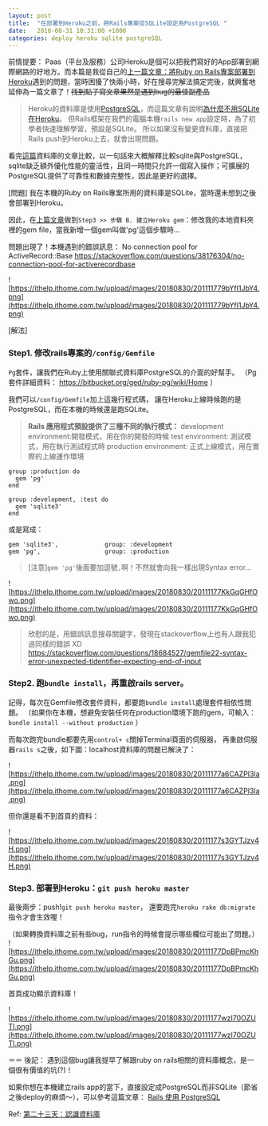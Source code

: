 ```yaml
---
layout: post
title:  "在部署到Heroku之前，將Rails專案從SQLite設定為PostgreSQL "
date:   2018-08-31 10:31:00 +1000
categories: deploy heroku sqlite postgreSQL
---
```

前情提要：
Paas（平台及服務）公司Heroku是個可以把我們寫好的App部署到網際網路的好地方。而本篇是我從自己的[上一篇文章：將Ruby on Rails專案部署到Heroku](https://ithelp.ithome.com.tw/articles/10199014)遇到的問題，當時困擾了快兩小時，好在搜尋完解法搞定完後，就興奮地延伸為一篇文章了！~~找到點子寫文章果然是遇到bug的最佳副產品~~

> Heroku的資料庫是使用[PostgreSQL](https://devcenter.heroku.com/articles/heroku-postgresql#local-setup)，而這篇文章有說明[為什麼不用SQLite在Heroku](https://devcenter.heroku.com/articles/sqlite3)。
但Rails框架在我們的電腦本機`rails new app`設定時，為了初學者快速理解學習，預設是SQLite。
所以如果沒有變更資料庫，直接把Rails push到Heroku上去，就會出現問題。

看完[這篇](https://www.digitalocean.com/community/tutorials/sqlite-vs-mysql-vs-postgresql-a-comparison-of-relational-database-management-systems)資料庫的文章比較，以一句話來大概解釋比較sqlite與PostgreSQL，sqlite缺乏額外優化性能的靈活性，且同一時間只允許一個寫入操作；可擴展的PostgreSQL提供了可靠性和數據完整性，因此是更好的選擇。

[問題]
我在本機的Ruby on Rails專案所用的資料庫是SQLite，當時還未想到之後會部署到Heroku。

因此，在[上篇文章](https://ithelp.ithome.com.tw/articles/10199014)做到`Step3 >> 步驟 B. 建立Heroku gem`：修改我的本地資料夾裡的gem file，當我新增一個gem叫做'pg'這個步驟時...

問題出現了！本機遇到的錯誤訊息： No connection pool for ActiveRecord::Base
https://stackoverflow.com/questions/38176304/no-connection-pool-for-activerecordbase
  
![https://ithelp.ithome.com.tw/upload/images/20180830/201111779bYfI1JbY4.png](https://ithelp.ithome.com.tw/upload/images/20180830/201111779bYfI1JbY4.png)

[解法]
### Step1. 修改rails專案的`/config/Gemfile` 

`Pg`套件，讓我們在Ruby上使用關聯式資料庫PostgreSQL的介面的好幫手。
（Pg套件詳細資料： https://bitbucket.org/ged/ruby-pg/wiki/Home ）

我們可以`/config/Gemfile`加上這幾行程式碼，
讓在Heroku上線時候跑的是PostgreSQL，而在本機的時候還是跑SQLite。

> **Rails 應用程式預設提供了三種不同的執行模式：**
    development environment:開發模式，用在你的開發的時候
    test environment: 測試模式，用在執行測試程式時
    production environment: 正式上線模式，用在實際的上線運作環境

```
group :production do
  gem 'pg'
end

group :development, :test do
  gem 'sqlite3'  
end  
```
或是寫成：
```
gem 'sqlite3',             group: :development 
gem 'pg',                  group: :production
```

> [注意]`gem 'pg'`後面要加逗號`,`啊！不然就會向我一樣出現Syntax error...
  
![https://ithelp.ithome.com.tw/upload/images/20180830/20111177KkGqGHfOwo.png](https://ithelp.ithome.com.tw/upload/images/20180830/20111177KkGqGHfOwo.png)

> 欣慰的是，用錯誤訊息搜尋關鍵字，發現在stackoverflow上也有人跟我犯過同樣的錯誤 XD
https://stackoverflow.com/questions/18684527/gemfile22-syntax-error-unexpected-tidentifier-expecting-end-of-input

### Step2. 跑`bundle install`，再重啟rails server。
記得，每次在Gemfile修改套件資料，都要跑`bundle install`處理套件相依性問題。
（如果你在本機，想避免安裝任何在production環境下跑的gem，可輸入：`bundle install --without production` ）

而每次跑完bundle都要先用`control+ c`關掉Terminal頁面的伺服器，
再重啟伺服器`rails s`之後，如下圖：localhost資料庫的問題已解決了：
  
![https://ithelp.ithome.com.tw/upload/images/20180830/20111177a6CAZPI3la.png](https://ithelp.ithome.com.tw/upload/images/20180830/20111177a6CAZPI3la.png)

但你還是看不到首頁的資料：
  
  ![https://ithelp.ithome.com.tw/upload/images/20180830/20111177s3GYTJzv4H.png](https://ithelp.ithome.com.tw/upload/images/20180830/20111177s3GYTJzv4H.png)





### Step3. 部署到Heroku：`git push heroku master`

最後兩步：push!`git push heroku master`，
還要跑完`heroku rake db:migrate`指令才會生效喔！

（如果轉換資料庫之前有些bug，run指令的時候會提示哪些欄位可能出了問題。）
![https://ithelp.ithome.com.tw/upload/images/20180830/20111177DpBPmcKhGu.png](https://ithelp.ithome.com.tw/upload/images/20180830/20111177DpBPmcKhGu.png)

首頁成功顯示資料庫！
  
![https://ithelp.ithome.com.tw/upload/images/20180830/20111177wzI70OZUTI.png](https://ithelp.ithome.com.tw/upload/images/20180830/20111177wzI70OZUTI.png)

＝＝
後記：
遇到這個bug讓我提早了解跟ruby on rails相關的資料庫概念，是一個很有價值的坑(?)！

如果你想在本機建立rails app的當下，直接設定成PostgreSQL而非SQLite（節省之後deploy的麻煩～），可以參考這篇文章：
[Rails 使用 PostgreSQL](https://medium.com/@yengttt/rails-%E4%BD%BF%E7%94%A8-postgresql-bc3123216d2a)



Ref:
[第二十三天：認識資料庫](https://ithelp.ithome.com.tw/articles/10196781)
